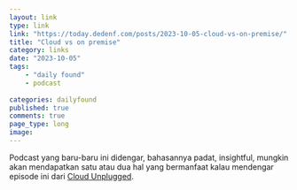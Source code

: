 ```yaml
---
layout: link
type: link
link: "https://today.dedenf.com/posts/2023-10-05-cloud-vs-on-premise/"
title: "Cloud vs on premise"
category: links
date: "2023-10-05"
tags: 
    - "daily found"
    - podcast
    
categories: dailyfound
published: true
comments: true
page_type: long
image:
---
```


Podcast yang baru-baru ini didengar, bahasannya padat, insightful, mungkin akan mendapatkan satu atau dua hal yang bermanfaat kalau mendengar episode ini dari [Cloud Unplugged](https://podcasts.bcast.fm/cloud-unplugged).
